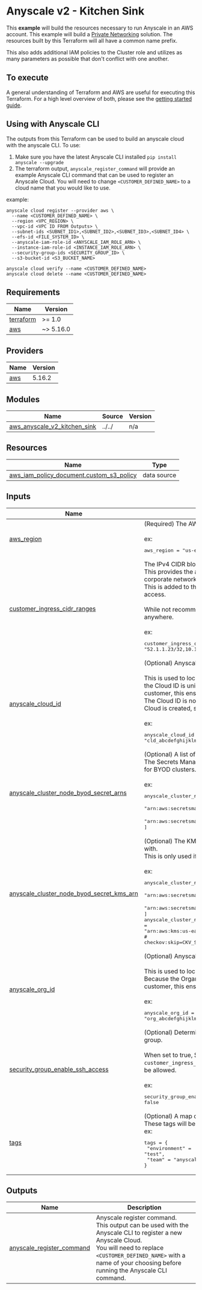 # Anyscale v2 - Kitchen Sink

This **example** will build the resources necessary to run Anyscale in an AWS account. This example will build a
[Private Networking](https://docs.anyscale.com/cloud-deployment/aws/manage-clouds#anyscale-clouds-on-aws) solution.
The resources built by this Terraform will all have a common name prefix.

This also adds additional IAM policies to the Cluster role and utilizes as many parameters as possible that don't conflict with one another.

## To execute
A general understanding of Terraform and AWS are useful for executing this Terraform. For a high level overview of both,
please see the [getting started guide](https://github.com/anyscale/terraform-aws-anyscale-cloudfoundation-modules/blob/main/getting-started.md).

## Using with Anyscale CLI

The outputs from this Terraform can be used to build an anyscale cloud with the anyscale CLI. To use:
1. Make sure you have the latest Anyscale CLI installed `pip install anyscale --upgrade`
2. The terraform output, `anyscale_register_command` will provide an example Anyscale CLI command that can be used to register an Anyscale Cloud. You will need to change `<CUSTOMER_DEFINED_NAME>` to a cloud name that you would like to use.

example:

```
anyscale cloud register --provider aws \
  --name <CUSTOMER_DEFINED_NAME> \
  --region <VPC_REGION> \
  --vpc-id <VPC ID FROM Outputs> \
  --subnet-ids <SUBNET_ID1>,<SUBNET_ID2>,<SUBNET_ID3>,<SUBNET_ID4> \
  --efs-id <FILE_SYSTEM_ID> \
  --anyscale-iam-role-id <ANYSCALE_IAM_ROLE_ARN> \
  --instance-iam-role-id <INSTANCE_IAM_ROLE_ARN> \
  --security-group-ids <SECURITY_GROUP_ID> \
  --s3-bucket-id <S3_BUCKET_NAME>

anyscale cloud verify --name <CUSTOMER_DEFINED_NAME>
anyscale cloud delete --name <CUSTOMER_DEFINED_NAME>
```

<!-- BEGIN_TF_DOCS -->
## Requirements

| Name | Version |
|------|---------|
| <a name="requirement_terraform"></a> [terraform](#requirement\_terraform) | >= 1.0 |
| <a name="requirement_aws"></a> [aws](#requirement\_aws) | ~> 5.16.0 |

## Providers

| Name | Version |
|------|---------|
| <a name="provider_aws"></a> [aws](#provider\_aws) | 5.16.2 |

## Modules

| Name | Source | Version |
|------|--------|---------|
| <a name="module_aws_anyscale_v2_kitchen_sink"></a> [aws\_anyscale\_v2\_kitchen\_sink](#module\_aws\_anyscale\_v2\_kitchen\_sink) | ../../ | n/a |

## Resources

| Name | Type |
|------|------|
| [aws_iam_policy_document.custom_s3_policy](https://registry.terraform.io/providers/hashicorp/aws/latest/docs/data-sources/iam_policy_document) | data source |

## Inputs

| Name | Description | Type | Default | Required |
|------|-------------|------|---------|:--------:|
| <a name="input_aws_region"></a> [aws\_region](#input\_aws\_region) | (Required) The AWS region in which all resources will be created.<br/><br/>ex:<pre>aws_region = "us-east-2"</pre> | `string` | n/a | yes |
| <a name="input_customer_ingress_cidr_ranges"></a> [customer\_ingress\_cidr\_ranges](#input\_customer\_ingress\_cidr\_ranges) | The IPv4 CIDR block that is allowed to access the clusters.<br/>This provides the ability to lock down the v1 stack to just the public IPs of a corporate network.<br/>This is added to the security group and allows port 443 (https) and 22 (ssh) access.<br/><br/>While not recommended, you can set this to `0.0.0.0/0` to allow access from anywhere.<br/><br/>ex:<pre>customer_ingress_cidr_ranges = "52.1.1.23/32,10.1.0.0/16"</pre> | `string` | n/a | yes |
| <a name="input_anyscale_cloud_id"></a> [anyscale\_cloud\_id](#input\_anyscale\_cloud\_id) | (Optional) Anyscale Cloud ID.<br/><br/>This is used to lock down the cross account access role by Cloud ID. Because the Cloud ID is unique to each<br/>customer, this ensures that only the customer can access their own resources. The Cloud ID is not known until the<br/>Cloud is created, so this is an optional variable.<br/><br/>ex:<pre>anyscale_cloud_id = "cld_abcdefghijklmnop1234567890"</pre> | `string` | `null` | no |
| <a name="input_anyscale_cluster_node_byod_secret_arns"></a> [anyscale\_cluster\_node\_byod\_secret\_arns](#input\_anyscale\_cluster\_node\_byod\_secret\_arns) | (Optional) A list of Secrets Manager ARNs.<br/>The Secrets Manager secret ARNs that the cluster node role needs access to for BYOD clusters.<br/><br/>ex:<pre>anyscale_cluster_node_secret_arns = [<br/>  "arn:aws:secretsmanager:us-east-1:123456789012:secret:my-secret-1",<br/>  "arn:aws:secretsmanager:us-east-1:123456789012:secret:my-secret-2",<br/>]</pre> | `list(string)` | `[]` | no |
| <a name="input_anyscale_cluster_node_byod_secret_kms_arn"></a> [anyscale\_cluster\_node\_byod\_secret\_kms\_arn](#input\_anyscale\_cluster\_node\_byod\_secret\_kms\_arn) | (Optional) The KMS key ARN that the Secrets Manager secrets are encrypted with.<br/>This is only used if `anyscale_cluster_node_byod_secret_arns` is also provided.<br/><br/>ex:<pre>anyscale_cluster_node_secret_arns = [<br/>  "arn:aws:secretsmanager:us-east-1:123456789012:secret:my-secret-1",<br/>  "arn:aws:secretsmanager:us-east-1:123456789012:secret:my-secret-2",<br/>]<br/>anyscale_cluster_node_secret_kms_arn = "arn:aws:kms:us-east-1:123456789012:key/12345678-1234-1234-1234-123456789012"<br/># checkov:skip=CKV_SECRET_6</pre> | `string` | `null` | no |
| <a name="input_anyscale_org_id"></a> [anyscale\_org\_id](#input\_anyscale\_org\_id) | (Optional) Anyscale Organization ID.<br/><br/>This is used to lock down the cross account access role by Organization ID. Because the Organization ID is unique to each<br/>customer, this ensures that only the customer can access their own resources.<br/><br/>ex:<pre>anyscale_org_id = "org_abcdefghijklmn1234567890"</pre> | `string` | `null` | no |
| <a name="input_security_group_enable_ssh_access"></a> [security\_group\_enable\_ssh\_access](#input\_security\_group\_enable\_ssh\_access) | (Optional) Determines if SSH access (port 22) should be enabled in the security group.<br/><br/>When set to true, SSH access will be allowed from the CIDR ranges specified in<br/>`customer_ingress_cidr_ranges`. When false, only HTTPS access (port 443) will be allowed.<br/><br/>ex:<pre>security_group_enable_ssh_access = false</pre> | `bool` | `true` | no |
| <a name="input_tags"></a> [tags](#input\_tags) | (Optional) A map of tags.<br/>These tags will be added to all cloud resources that accept tags.<br/>ex:<pre>tags = {<br/>  "environment" = "test",<br/>  "team" = "anyscale"<br/>}</pre> | `map(string)` | <pre>{<br/>  "environment": "test",<br/>  "test": true<br/>}</pre> | no |

## Outputs

| Name | Description |
|------|-------------|
| <a name="output_anyscale_register_command"></a> [anyscale\_register\_command](#output\_anyscale\_register\_command) | Anyscale register command.<br/>This output can be used with the Anyscale CLI to register a new Anyscale Cloud.<br/>You will need to replace `<CUSTOMER_DEFINED_NAME>` with a name of your choosing before running the Anyscale CLI command. |
<!-- END_TF_DOCS -->
